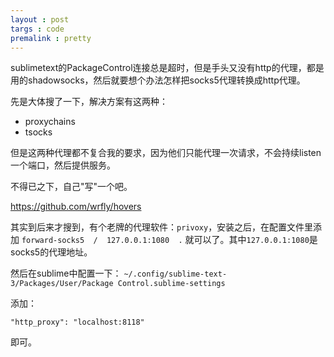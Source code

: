 ```yaml
---
layout : post
targs : code
premalink : pretty
---
```


sublimetext的PackageControl连接总是超时，但是手头又没有http的代理，都是用的shadowsocks，然后就要想个办法怎样把socks5代理转换成http代理。

先是大体搜了一下，解决方案有这两种：
- proxychains
- tsocks

但是这两种代理都不复合我的要求，因为他们只能代理一次请求，不会持续listen一个端口，然后提供服务。

不得已之下，自己"写"一个吧。

<https://github.com/wrfly/hovers>

其实到后来才搜到，有个老牌的代理软件：`privoxy`，安装之后，在配置文件里添加 `forward-socks5  /  127.0.0.1:1080  .` 就可以了。其中`127.0.0.1:1080`是socks5的代理地址。

然后在sublime中配置一下：
`~/.config/sublime-text-3/Packages/User/Package Control.sublime-settings`

添加：
```
"http_proxy": "localhost:8118"
```
即可。